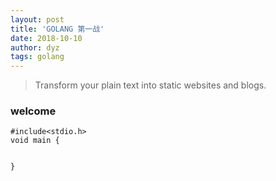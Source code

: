 ```yaml
---
layout: post
title: 'GOLANG 第一战'
date: 2018-10-10
author: dyz
tags: golang
---
```


> Transform your plain text into static websites and blogs.


### welcome 

```
#include<stdio.h>
void main {

    
}
```